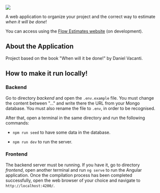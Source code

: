 ![](https://i.ibb.co/fGcdQ5V/logo-title.png)

A web application to organize your project and the correct way to estimate *when it will be done*!

You can access using the [Flow Estimates website](https://flow-estimates.herokuapp.com/) (on development).

## About the Application

Project based on the book "When will it be done!" by Daniel Vacanti.

## How to make it run locally!

### Backend

Go to directory *backend* and open the `.env.example` file. You must change the content between "..." and write there the URL from your Mongo database. You must also rename the file to `.env`, in order to be recognised.

After that, open a terminal in the same directory and run the following commands:

- `npm run seed` to have some data in the database.

- `npm run dev` to run the server.

### Frontend

The backend server must be running. If you have it, go to directory *frontend*, open another terminal and run `ng serve` to run the Angular application. Once the compilation process has been completed successfully, open the web browser of your choice and navigate to `http://localhost:4200/`.
